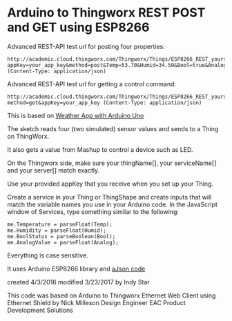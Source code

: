 Arduino to Thingworx REST POST and GET using ESP8266
====================================================

Advanced REST-API test url for posting four properties:
```
http://academic.cloud.thingworx.com/Thingworx/Things/ESP8266_REST_yours/Services/setTempAndHumid?appKey=your_app_key&method=post&Temp=53.70&Humid=34.50&Bool=true&Analog=123.45 (Content-Type: application/json)
```

Advanced REST-API test url for getting a control command:
```
http://academic.cloud.thingworx.com/Thingworx/Things/ESP8266_REST_yours/Properties/YourCtrl?method=get&appKey=your_app_key (Content-Type: application/json)
```

This is based on [Weather App with Arduino Uno](https://www.thingworx.com/ecosystem/academic-program/iot-projects/weather-app-arduino-uno/)

The sketch reads four (two simulated) sensor values and sends to a Thing on ThingWorx.

It also gets a value from Mashup to control a device such as LED.

On the Thingworx side, make sure your thingName[], your serviceName[] and your server[] match exactly.

Use your provided appKey that you receive when you set up your Thing.

Create a service in your Thing or ThingShape and create inputs that will match the variable names you use in your Arduino code.  In the JavaScript window of Services, type something similar to the following:

```
me.Temperature = parseFloat(Temp);
me.Humidity = parseFloat(Humid);
me.BoolStatus = parseBoolean(Bool);
me.AnalogValue = parseFloat(Analog);
```

Everything is case sensitive.

It uses Arduino ESP8266 library and [aJson code](https://github.com/interactive-matter/aJson/)

created 4/3/2016
modified 3/23/2017
by Indy Star

This code was based on
Arduino to Thingworx Ethernet Web Client using Ethernet Shield
by Nick Milleson
Design Engineer
EAC Product Development Solutions